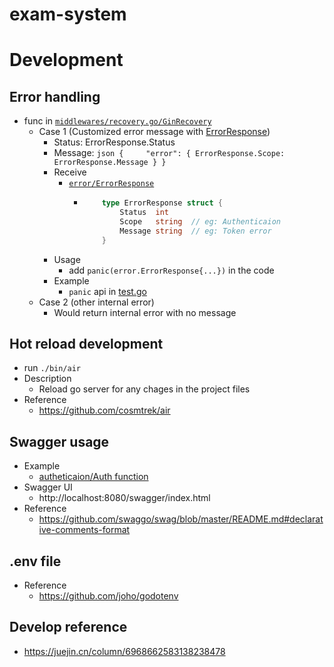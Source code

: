 # exam-system


# Development

## Error handling
*   func in [`middlewares/recovery.go/GinRecovery`](middlewares/recovery.go)
    *   Case 1 (Customized error message with [ErrorResponse](error/error.go))
        *   Status:     ErrorResponse.Status
        *   Message:    ```json
                        {    
                            "error": {
                                ErrorResponse.Scope: ErrorResponse.Message
                            }
                        }
                        ```
        *   Receive
            *   [`error/ErrorResponse`](error/error.go)
                *   ``` go
                        type ErrorResponse struct {
                            Status  int
                            Scope   string  // eg: Authenticaion
                            Message string  // eg: Token error  
                        }
                    ```
        *   Usage
            *   add `panic(error.ErrorResponse{...})` in the code
        *   Example
            *   `panic` api in [test.go](router/test.go)
    *   Case 2 (other internal error)
        *   Would return internal error with no message
        
## Hot reload development
*   run `./bin/air`
*   Description
    *   Reload go server for any chages in the project files
*   Reference
    *   https://github.com/cosmtrek/air


## Swagger usage
*   Example
    *   [autheticaion/Auth function](authentication/authentication.go)
*   Swagger UI
    *   http://localhost:8080/swagger/index.html
*   Reference
    *   https://github.com/swaggo/swag/blob/master/README.md#declarative-comments-format

## .env file
*   Reference
    *   https://github.com/joho/godotenv

## Develop reference
*   https://juejin.cn/column/6968662583138238478